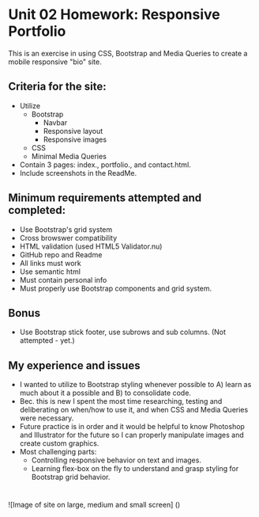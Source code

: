 # Unit 02 Homework: Responsive Portfolio

This is an exercise in using CSS, Bootstrap and Media Queries to create a mobile responsive "bio" site.

## Criteria for the site:

* Utilize
  * Bootstrap
    - Navbar
    - Responsive layout
    - Responsive images
  * CSS
  * Minimal Media Queries   
* Contain 3 pages: index., portfolio., and contact.html.
* Include screenshots in the ReadMe.

## Minimum requirements attempted and completed:

* Use Bootstrap's grid system
* Cross browswer compatibility
* HTML validation (used HTML5 Validator.nu)
* GitHub repo and Readme
* All links must work
* Use semantic html
* Must contain personal info
* Must properly use Bootstrap components and grid system.

## Bonus

* Use Bootstrap stick footer, use subrows and sub columns. (Not attempted - yet.)

## My experience and issues

* I wanted to utilize to Bootstrap styling whenever possible to A) learn as much about it a possible and B) to consolidate code.
* Bec. this is new I spent the most time researching, testing and deliberating on when/how to use it, and when CSS and Media Queries were necessary.
* Future practice is in order and it would be helpful to know Photoshop and Illustrator for the future so I can properly manipulate images and create custom graphics.
* Most challenging parts:
    * Controlling responsive behavior on text and images.
    * Learning flex-box on the fly to understand and grasp styling for Bootstrap grid behavior.

#
![Image of site on large, medium and small screen]
()


